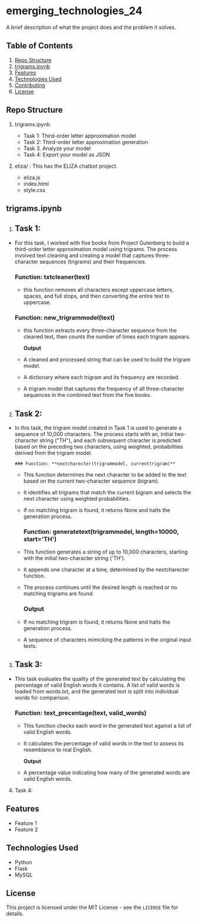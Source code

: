 # emerging_technologies_24

A brief description of what the project does and the problem it solves.

## Table of Contents
1. [Repo Structure](#Repo-Structure)
2. [trigrams.ipynb](#trigrams-ipynb)
3. [Features](#features)
4. [Technologies Used](#technologies-used)
5. [Contributing](#contributing)
6. [License](#license)

## Repo Structure

1. trigrams.ipynb
    - Task 1: Third-order letter approximation model
    - Task 2: Third-order letter approximation generation
    - Task 3. Analyze your model
    - Task 4: Export your model as JSON

2. eliza/ : This has the ELIZA chatbot project.
    - eliza.js
    - index.html
    - style.css

## trigrams.ipynb

1. ## Task 1:
-   For this task, I worked with five books from Project Gutenberg to build a third-order letter approximation model using trigrams.
    The process involved text cleaning and creating a model that captures three-character sequences (trigrams) and their frequencies.

       ### Function: **txtcleaner(text)**
    -   this function removes all characters except uppercase letters, spaces, and full stops,
        and then converting the entire text to uppercase.

       ### Function: **new_trigrammodel(text)**
    -   this function extracts every three-character sequence from the cleaned text,
        then counts the number of times each trigram appears.

        **Output**
    - A cleaned and processed string that can be used to build the trigram model.
    - A dictionary where each trigram and its frequency are recorded.
    - A trigram model that captures the frequency of all three-character sequences in the combined text from the five books.     

2. ## Task 2:
-   In this task, the trigram model created in Task 1 is used to generate a sequence of 10,000 characters. The process starts with an,
    initial two-character string ("TH"), and each subsequent character is predicted based on the preceding two characters, using weighted,
    probabilities derived from the trigram model.

        ### Function: **nextcharecter(trigrammodel, currenttrigram)**
    - This function determines the next character to be added to the text based on the current two-character sequence (bigram).
    - It identifies all trigrams that match the current bigram and selects the next character using weighted probabilities.
    - If no matching trigram is found, it returns None and halts the generation process.

        ### Function: **generatetext(trigrammodel, length=10000, start='TH')**
    - This function generates a string of up to 10,000 characters, starting with the initial two-character string ('TH').
    - It appends one character at a time, determined by the nextcharecter function.
    - The process continues until the desired length is reached or no matching trigrams are found.

        ### Output
    - If no matching trigram is found, it returns None and halts the generation process.
    - A sequence of characters mimicking the patterns in the original input texts.
     

3. ## Task 3:
-   This task evaluates the quality of the generated text by calculating the percentage of valid English words it contains.
    A list of valid words is loaded from words.txt, and the generated text is split into individual words for comparison.

       ### Function: **text_precentage(text, valid_words)**
    -   This function checks each word in the generated text against a list of valid English words.
    -   It calculates the percentage of valid words in the text to assess its resemblance to real English.

        **Output**
    - A percentage value indicating how many of the generated words are valid English words.
4. Task 4:


## Features

- Feature 1
- Feature 2

## Technologies Used

- Python
- Flask
- MySQL

## License

This project is licensed under the MIT License - see the `LICENSE` file for details.
